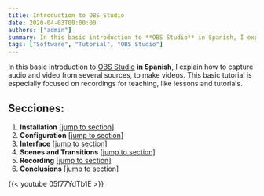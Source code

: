 ```yaml
---
title: Introduction to OBS Studio
date: 2020-04-03T00:00:00
authors: ["admin"]
summary: In this basic introduction to **OBS Studio** in Spanish, I explain how to capture audio and video from several sources, to record lessons and tutorials.
tags: ["Software", "Tutorial", "OBS Studio"]
---
```


In this basic introduction to [OBS Studio](https://obsproject.com/) **in Spanish**, I explain how to capture audio and video from several sources, to make videos. This basic tutorial is especially focused on recordings for teaching, like lessons and tutorials.

## Secciones:

1. **Installation** [[jump to section]](https://youtu.be/05f77YdTb1E?t=41)
2. **Configuration** [[jump to section]](https://youtu.be/05f77YdTb1E?t=170)
3. **Interface** [[jump to section]](https://youtu.be/05f77YdTb1E?t=359)
4. **Scenes and Transitions** [[jump to section]](https://youtu.be/05f77YdTb1E?t=668)
5. **Recording** [[jump to section]](https://youtu.be/05f77YdTb1E?t=887)
6. **Conclusions** [[jump to section]](https://youtu.be/05f77YdTb1E?t=1072)

{{< youtube 05f77YdTb1E >}}
